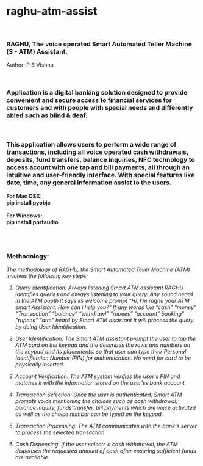 # raghu-atm-assist
<br>
<h3>RAGHU, The voice operated Smart Automated Teller Machine (S - ATM) Assistant.</h3>

<p>Author: P S Vishnu</p>
<br>
<h3>Application is a digital banking solution designed to provide convenient and secure access to financial services for customers and with people with special needs and differently abled such as blind & deaf.</h3>
<br>
<h3>This application allows users to perform a wide range of transactions, including all voice operated cash
withdrawals, deposits, fund transfers, balance inquiries, NFC technology to access
acount with one tap and bill payments, all through an intuitive and user-friendly
interface. With special features like date, time, any general information assist to
the users.</h3>
<p>
<b>For Mac OSX:<br>
pip install pyobjc</b>
<br><br>
<b>For Windows:<br>
pip install portaudio</b>
</p>
<br><br>
<h3>Methodology:</h3>
<p><em>The methodology of RAGHU, the Smart Automated Teller Machine (ATM) involves
the following key steps: <br>

1. Query identification: Always listening Smart ATM assistant RAGHU identifies queries and
always listening to your query. Any sound heard in the ATM booth it says its welcome prompt
“Hi, I’m raghu your ATM smart Assistant. How can i help you?” If any words like “cash”
“money” “Transaction” “balance” “withdrawl” “rupees” “account” banking" "rupees" "atm" heard by Smart ATM
assistant It will process the query by doing User Identification. <br>

2. User Identification: The Smart ATM assistant prompt the user to tap the ATM card on
the keypad and the describes the rows and numbers on the keypad and its placements. so
that user can type their Personal Identification Number (PIN) for authentication. No need
for card to be physically inserted.<br>

3. Account Verification: The ATM system verifies the user's PIN and matches it with
the information stored on the user'ss bank account.<br>

4. Transaction Selection: Once the user is authenticated, Smart ATM prompts voice
mentioning the choices such as cash withdrawal, balance inquiry, funds transfer, bill
payments which are voice activated as well as the choice number can be typed on the
keypad.<br>

5. Transaction Processing: The ATM communicates with the bank&#39;s server to process
the selected transaction.<br>

6. Cash Dispensing: If the user selects a cash withdrawal, the ATM dispenses the requested
amount of cash after ensuring sufficient funds are available.</em></p>




